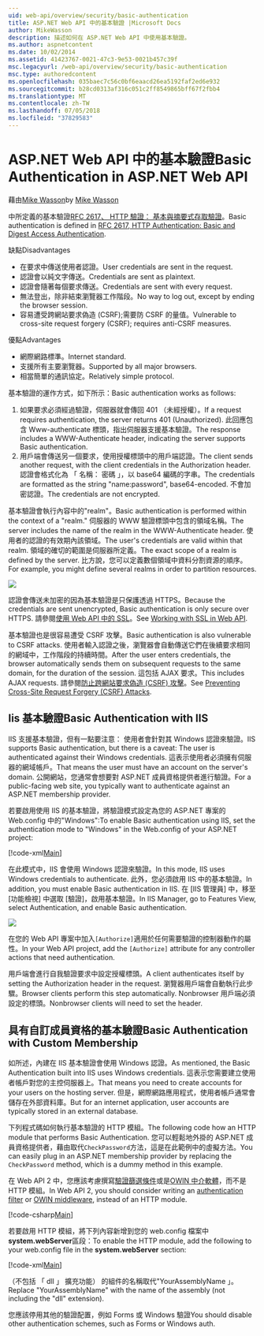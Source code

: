 ```yaml
---
uid: web-api/overview/security/basic-authentication
title: ASP.NET Web API 中的基本驗證 |Microsoft Docs
author: MikeWasson
description: 描述如何在 ASP.NET Web API 中使用基本驗證。
ms.author: aspnetcontent
ms.date: 10/02/2014
ms.assetid: 41423767-0021-47c3-9e53-0021b457c39f
msc.legacyurl: /web-api/overview/security/basic-authentication
msc.type: authoredcontent
ms.openlocfilehash: 035baec7c56c0bf6eaacd26ea5192faf2ed6e932
ms.sourcegitcommit: b28cd0313af316c051c2ff8549865bff67f2fbb4
ms.translationtype: MT
ms.contentlocale: zh-TW
ms.lasthandoff: 07/05/2018
ms.locfileid: "37829583"
---
```

<a name="basic-authentication-in-aspnet-web-api"></a><span data-ttu-id="6b029-103">ASP.NET Web API 中的基本驗證</span><span class="sxs-lookup"><span data-stu-id="6b029-103">Basic Authentication in ASP.NET Web API</span></span>
====================
<span data-ttu-id="6b029-104">藉由[Mike Wasson](https://github.com/MikeWasson)</span><span class="sxs-lookup"><span data-stu-id="6b029-104">by [Mike Wasson](https://github.com/MikeWasson)</span></span>

<span data-ttu-id="6b029-105">中所定義的基本驗證[RFC 2617、 HTTP 驗證： 基本與摘要式存取驗證](http://www.ietf.org/rfc/rfc2617.txt)。</span><span class="sxs-lookup"><span data-stu-id="6b029-105">Basic authentication is defined in [RFC 2617, HTTP Authentication: Basic and Digest Access Authentication](http://www.ietf.org/rfc/rfc2617.txt).</span></span>

<span data-ttu-id="6b029-106">缺點</span><span class="sxs-lookup"><span data-stu-id="6b029-106">Disadvantages</span></span>

- <span data-ttu-id="6b029-107">在要求中傳送使用者認證。</span><span class="sxs-lookup"><span data-stu-id="6b029-107">User credentials are sent in the request.</span></span>
- <span data-ttu-id="6b029-108">認證會以純文字傳送。</span><span class="sxs-lookup"><span data-stu-id="6b029-108">Credentials are sent as plaintext.</span></span>
- <span data-ttu-id="6b029-109">認證會隨著每個要求傳送。</span><span class="sxs-lookup"><span data-stu-id="6b029-109">Credentials are sent with every request.</span></span>
- <span data-ttu-id="6b029-110">無法登出，除非結束瀏覽器工作階段。</span><span class="sxs-lookup"><span data-stu-id="6b029-110">No way to log out, except by ending the browser session.</span></span>
- <span data-ttu-id="6b029-111">容易遭受跨網站要求偽造 (CSRF);需要防 CSRF 的量值。</span><span class="sxs-lookup"><span data-stu-id="6b029-111">Vulnerable to cross-site request forgery (CSRF); requires anti-CSRF measures.</span></span>

<span data-ttu-id="6b029-112">優點</span><span class="sxs-lookup"><span data-stu-id="6b029-112">Advantages</span></span>

- <span data-ttu-id="6b029-113">網際網路標準。</span><span class="sxs-lookup"><span data-stu-id="6b029-113">Internet standard.</span></span>
- <span data-ttu-id="6b029-114">支援所有主要瀏覽器。</span><span class="sxs-lookup"><span data-stu-id="6b029-114">Supported by all major browsers.</span></span>
- <span data-ttu-id="6b029-115">相當簡單的通訊協定。</span><span class="sxs-lookup"><span data-stu-id="6b029-115">Relatively simple protocol.</span></span>

<span data-ttu-id="6b029-116">基本驗證的運作方式，如下所示：</span><span class="sxs-lookup"><span data-stu-id="6b029-116">Basic authentication works as follows:</span></span>

1. <span data-ttu-id="6b029-117">如果要求必須經過驗證，伺服器就會傳回 401 （未經授權）。</span><span class="sxs-lookup"><span data-stu-id="6b029-117">If a request requires authentication, the server returns 401 (Unauthorized).</span></span> <span data-ttu-id="6b029-118">此回應包含 Www-authenticate 標頭，指出伺服器支援基本驗證。</span><span class="sxs-lookup"><span data-stu-id="6b029-118">The response includes a WWW-Authenticate header, indicating the server supports Basic authentication.</span></span>
2. <span data-ttu-id="6b029-119">用戶端會傳送另一個要求，使用授權標頭中的用戶端認證。</span><span class="sxs-lookup"><span data-stu-id="6b029-119">The client sends another request, with the client credentials in the Authorization header.</span></span> <span data-ttu-id="6b029-120">認證會格式化為 「 名稱： 密碼 」，以 base64 編碼的字串。</span><span class="sxs-lookup"><span data-stu-id="6b029-120">The credentials are formatted as the string "name:password", base64-encoded.</span></span> <span data-ttu-id="6b029-121">不會加密認證。</span><span class="sxs-lookup"><span data-stu-id="6b029-121">The credentials are not encrypted.</span></span>

<span data-ttu-id="6b029-122">基本驗證會執行內容中的"realm"。</span><span class="sxs-lookup"><span data-stu-id="6b029-122">Basic authentication is performed within the context of a "realm."</span></span> <span data-ttu-id="6b029-123">伺服器的 WWW 驗證標頭中包含的領域名稱。</span><span class="sxs-lookup"><span data-stu-id="6b029-123">The server includes the name of the realm in the WWW-Authenticate header.</span></span> <span data-ttu-id="6b029-124">使用者的認證的有效期內該領域。</span><span class="sxs-lookup"><span data-stu-id="6b029-124">The user's credentials are valid within that realm.</span></span> <span data-ttu-id="6b029-125">領域的確切的範圍是伺服器所定義。</span><span class="sxs-lookup"><span data-stu-id="6b029-125">The exact scope of a realm is defined by the server.</span></span> <span data-ttu-id="6b029-126">比方說，您可以定義數個領域中資料分割資源的順序。</span><span class="sxs-lookup"><span data-stu-id="6b029-126">For example, you might define several realms in order to partition resources.</span></span>

![](basic-authentication/_static/image1.png)

<span data-ttu-id="6b029-127">認證會傳送未加密的因為基本驗證是只保護透過 HTTPS。</span><span class="sxs-lookup"><span data-stu-id="6b029-127">Because the credentials are sent unencrypted, Basic authentication is only secure over HTTPS.</span></span> <span data-ttu-id="6b029-128">請參閱[使用 Web API 中的 SSL](working-with-ssl-in-web-api.md)。</span><span class="sxs-lookup"><span data-stu-id="6b029-128">See [Working with SSL in Web API](working-with-ssl-in-web-api.md).</span></span>

<span data-ttu-id="6b029-129">基本驗證也是很容易遭受 CSRF 攻擊。</span><span class="sxs-lookup"><span data-stu-id="6b029-129">Basic authentication is also vulnerable to CSRF attacks.</span></span> <span data-ttu-id="6b029-130">使用者輸入認證之後，瀏覽器會自動傳送它們在後續要求相同的網域中，工作階段的持續時間。</span><span class="sxs-lookup"><span data-stu-id="6b029-130">After the user enters credentials, the browser automatically sends them on subsequent requests to the same domain, for the duration of the session.</span></span> <span data-ttu-id="6b029-131">這包括 AJAX 要求。</span><span class="sxs-lookup"><span data-stu-id="6b029-131">This includes AJAX requests.</span></span> <span data-ttu-id="6b029-132">請參閱[防止跨網站要求偽造 (CSRF) 攻擊](preventing-cross-site-request-forgery-csrf-attacks.md)。</span><span class="sxs-lookup"><span data-stu-id="6b029-132">See [Preventing Cross-Site Request Forgery (CSRF) Attacks](preventing-cross-site-request-forgery-csrf-attacks.md).</span></span>

## <a name="basic-authentication-with-iis"></a><span data-ttu-id="6b029-133">Iis 基本驗證</span><span class="sxs-lookup"><span data-stu-id="6b029-133">Basic Authentication with IIS</span></span>

<span data-ttu-id="6b029-134">IIS 支援基本驗證，但有一點要注意： 使用者會針對其 Windows 認證來驗證。</span><span class="sxs-lookup"><span data-stu-id="6b029-134">IIS supports Basic authentication, but there is a caveat: The user is authenticated against their Windows credentials.</span></span> <span data-ttu-id="6b029-135">這表示使用者必須擁有伺服器的網域帳戶。</span><span class="sxs-lookup"><span data-stu-id="6b029-135">That means the user must have an account on the server's domain.</span></span> <span data-ttu-id="6b029-136">公開網站，您通常會想要對 ASP.NET 成員資格提供者進行驗證。</span><span class="sxs-lookup"><span data-stu-id="6b029-136">For a public-facing web site, you typically want to authenticate against an ASP.NET membership provider.</span></span>

<span data-ttu-id="6b029-137">若要啟用使用 IIS 的基本驗證，將驗證模式設定為您的 ASP.NET 專案的 Web.config 中的"Windows":</span><span class="sxs-lookup"><span data-stu-id="6b029-137">To enable Basic authentication using IIS, set the authentication mode to "Windows" in the Web.config of your ASP.NET project:</span></span>

[!code-xml[Main](basic-authentication/samples/sample1.xml)]

<span data-ttu-id="6b029-138">在此模式中，IIS 會使用 Windows 認證來驗證。</span><span class="sxs-lookup"><span data-stu-id="6b029-138">In this mode, IIS uses Windows credentials to authenticate.</span></span> <span data-ttu-id="6b029-139">此外，您必須啟用 IIS 中的基本驗證。</span><span class="sxs-lookup"><span data-stu-id="6b029-139">In addition, you must enable Basic authentication in IIS.</span></span> <span data-ttu-id="6b029-140">在 [IIS 管理員] 中，移至 [功能檢視] 中選取 [驗證]，啟用基本驗證。</span><span class="sxs-lookup"><span data-stu-id="6b029-140">In IIS Manager, go to Features View, select Authentication, and enable Basic authentication.</span></span>

![](basic-authentication/_static/image2.png)

<span data-ttu-id="6b029-141">在您的 Web API 專案中加入`[Authorize]`適用於任何需要驗證的控制器動作的屬性。</span><span class="sxs-lookup"><span data-stu-id="6b029-141">In your Web API project, add the `[Authorize]` attribute for any controller actions that need authentication.</span></span>

<span data-ttu-id="6b029-142">用戶端會進行自我驗證要求中設定授權標頭。</span><span class="sxs-lookup"><span data-stu-id="6b029-142">A client authenticates itself by setting the Authorization header in the request.</span></span> <span data-ttu-id="6b029-143">瀏覽器用戶端會自動執行此步驟。</span><span class="sxs-lookup"><span data-stu-id="6b029-143">Browser clients perform this step automatically.</span></span> <span data-ttu-id="6b029-144">Nonbrowser 用戶端必須設定的標頭。</span><span class="sxs-lookup"><span data-stu-id="6b029-144">Nonbrowser clients will need to set the header.</span></span>

## <a name="basic-authentication-with-custom-membership"></a><span data-ttu-id="6b029-145">具有自訂成員資格的基本驗證</span><span class="sxs-lookup"><span data-stu-id="6b029-145">Basic Authentication with Custom Membership</span></span>

<span data-ttu-id="6b029-146">如所述，內建在 IIS 基本驗證會使用 Windows 認證。</span><span class="sxs-lookup"><span data-stu-id="6b029-146">As mentioned, the Basic Authentication built into IIS uses Windows credentials.</span></span> <span data-ttu-id="6b029-147">這表示您需要建立使用者帳戶對您的主控伺服器上。</span><span class="sxs-lookup"><span data-stu-id="6b029-147">That means you need to create accounts for your users on the hosting server.</span></span> <span data-ttu-id="6b029-148">但是，網際網路應用程式，使用者帳戶通常會儲存在外部資料庫。</span><span class="sxs-lookup"><span data-stu-id="6b029-148">But for an internet application, user accounts are typically stored in an external database.</span></span>

<span data-ttu-id="6b029-149">下列程式碼如何執行基本驗證的 HTTP 模組。</span><span class="sxs-lookup"><span data-stu-id="6b029-149">The following code how an HTTP module that performs Basic Authentication.</span></span> <span data-ttu-id="6b029-150">您可以輕鬆地外掛的 ASP.NET 成員資格提供者，藉由取代`CheckPassword`方法，這是在此範例中的虛擬方法。</span><span class="sxs-lookup"><span data-stu-id="6b029-150">You can easily plug in an ASP.NET membership provider by replacing the `CheckPassword` method, which is a dummy method in this example.</span></span>

<span data-ttu-id="6b029-151">在 Web API 2 中，您應該考慮撰寫[驗證篩選條件](authentication-filters.md)或是[OWIN 中介軟體](../../../aspnet/overview/owin-and-katana/index.md)，而不是 HTTP 模組。</span><span class="sxs-lookup"><span data-stu-id="6b029-151">In Web API 2, you should consider writing an [authentication filter](authentication-filters.md) or [OWIN middleware](../../../aspnet/overview/owin-and-katana/index.md), instead of an HTTP module.</span></span>

[!code-csharp[Main](basic-authentication/samples/sample2.cs)]

<span data-ttu-id="6b029-152">若要啟用 HTTP 模組，將下列內容新增到您的 web.config 檔案中**system.webServer**區段：</span><span class="sxs-lookup"><span data-stu-id="6b029-152">To enable the HTTP module, add the following to your web.config file in the **system.webServer** section:</span></span>

[!code-xml[Main](basic-authentication/samples/sample3.xml?highlight=4)]

<span data-ttu-id="6b029-153">（不包括 「 dll 」 擴充功能） 的組件的名稱取代"YourAssemblyName 」。</span><span class="sxs-lookup"><span data-stu-id="6b029-153">Replace "YourAssemblyName" with the name of the assembly (not including the "dll" extension).</span></span>

<span data-ttu-id="6b029-154">您應該停用其他的驗證配置，例如 Forms 或 Windows 驗證</span><span class="sxs-lookup"><span data-stu-id="6b029-154">You should disable other authentication schemes, such as Forms or Windows auth.</span></span>
